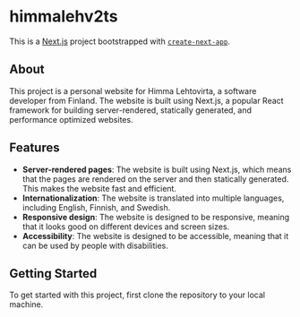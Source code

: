# himmalehv2ts

This is a [Next.js](https://nextjs.org) project bootstrapped with [`create-next-app`](https://nextjs.org/docs/app/api-reference/cli/create-next-app).

## About

This project is a personal website for Himma Lehtovirta, a software developer from Finland. The website is built using Next.js, a popular React framework for building server-rendered, statically generated, and performance optimized websites.

## Features

- **Server-rendered pages**: The website is built using Next.js, which means that the pages are rendered on the server and then statically generated. This makes the website fast and efficient.
- **Internationalization**: The website is translated into multiple languages, including English, Finnish, and Swedish.
- **Responsive design**: The website is designed to be responsive, meaning that it looks good on different devices and screen sizes.
- **Accessibility**: The website is designed to be accessible, meaning that it can be used by people with disabilities.

## Getting Started

To get started with this project, first clone the repository to your local machine.

